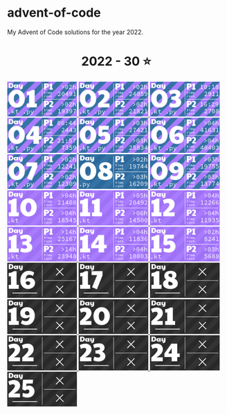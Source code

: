 # advent-of-code

My Advent of Code solutions for the year 2022.

<!-- AOC TILES BEGIN -->
<h1 align="center">
  2022 - 30 ⭐
</h1>
<a href="2022/01/01.kt">
  <img src="Media/2022/01.png" width="161px">
</a>
<a href="2022/02/02.kt">
  <img src="Media/2022/02.png" width="161px">
</a>
<a href="2022/03/03.kt">
  <img src="Media/2022/03.png" width="161px">
</a>
<a href="2022/04/04.kt">
  <img src="Media/2022/04.png" width="161px">
</a>
<a href="2022/05/05.kt">
  <img src="Media/2022/05.png" width="161px">
</a>
<a href="2022/06/06.kt">
  <img src="Media/2022/06.png" width="161px">
</a>
<a href="2022/07/07.kt">
  <img src="Media/2022/07.png" width="161px">
</a>
<a href="2022/08/08.py">
  <img src="Media/2022/08.png" width="161px">
</a>
<a href="2022/09/09.kt">
  <img src="Media/2022/09.png" width="161px">
</a>
<a href="2022/10/10.kt">
  <img src="Media/2022/10.png" width="161px">
</a>
<a href="2022/11/11.kt">
  <img src="Media/2022/11.png" width="161px">
</a>
<a href="2022/12/12.kt">
  <img src="Media/2022/12.png" width="161px">
</a>
<a href="2022/13/13.kt">
  <img src="Media/2022/13.png" width="161px">
</a>
<a href="2022/14/14.kt">
  <img src="Media/2022/14.png" width="161px">
</a>
<a href="2022/15/15_2.kt">
  <img src="Media/2022/15.png" width="161px">
</a>
<a href="None">
  <img src="Media/2022/16.png" width="161px">
</a>
<a href="None">
  <img src="Media/2022/17.png" width="161px">
</a>
<a href="None">
  <img src="Media/2022/18.png" width="161px">
</a>
<a href="None">
  <img src="Media/2022/19.png" width="161px">
</a>
<a href="None">
  <img src="Media/2022/20.png" width="161px">
</a>
<a href="None">
  <img src="Media/2022/21.png" width="161px">
</a>
<a href="None">
  <img src="Media/2022/22.png" width="161px">
</a>
<a href="None">
  <img src="Media/2022/23.png" width="161px">
</a>
<a href="None">
  <img src="Media/2022/24.png" width="161px">
</a>
<a href="None">
  <img src="Media/2022/25.png" width="161px">
</a>
<!-- AOC TILES END -->
